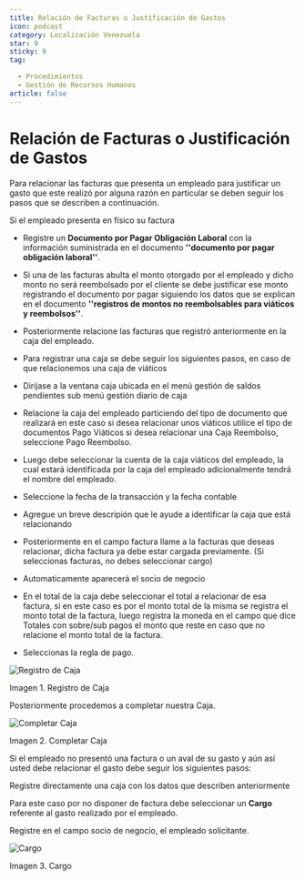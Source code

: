 ```yaml
---
title: Relación de Facturas o Justificación de Gastos
icon: podcast
category: Localización Venezuela
star: 9
sticky: 9
tag:

  - Procedimientos
  - Gestión de Recursos Humanos
article: false
---
```


**Relación de Facturas o Justificación de Gastos**
==================================================

Para relacionar las facturas que presenta un empleado para justificar un gasto que este realizó por alguna razón en particular se deben seguir los pasos que se describen a continuación.

Si el empleado presenta en físico su factura

- Registre un **Documento por Pagar Obligación Laboral** con la información suministrada en el documento **''documento por pagar obligación laboral''**.

- Si una de las facturas abulta el monto otorgado por el empleado y dicho monto no será reembolsado por el cliente se debe justificar ese monto registrando el documento por pagar siguiendo los datos que se explican en el documento **''registros de montos no reembolsables para viáticos y reembolsos''**.

- Posteriormente relacione las facturas que registró anteriormente en la caja del empleado.

- Para registrar una caja se debe seguir los siguientes pasos, en caso de que relacionemos una caja de viáticos

- Dirijase a la ventana caja ubicada en el menú gestión de saldos pendientes sub menú gestión diario de caja

- Relacione la caja del empleado particiendo del tipo de documento que realizará en este caso si desea relacionar unos viáticos utilice el tipo de documentos Pago Viáticos si desea relacionar una Caja Reembolso, seleccione Pago Reembolso.

- Luego debe seleccionar la cuenta de la caja viáticos del empleado, la cual estará identificada por la caja del empleado adicionalmente tendrá el nombre del empleado.

- Seleccione la fecha de la transacción y la fecha contable

- Agregue un breve descripión que le ayude a identificar la caja que está relacionando

- Posteriormente en el campo factura llame a la facturas que deseas relacionar, dicha factura ya debe estar cargada previamente. (Si seleccionas facturas, no debes seleccionar cargo)

- Automaticamente aparecerá el socio de negocio

- En el total de la caja debe seleccionar el total a relacionar de esa factura, si en este caso es por el monto total de la misma se registra el monto total de la factura, luego registra la moneda en el campo que dice Totales con sobre/sub pagos el monto que reste en caso que no relacione el monto total de la factura.

- Seleccionas la regla de pago.

![Registro de Caja](/assets/img/docs/lve/procedures/human-resources/document-payable-labor-obligation/resources/box.png)

Imagen 1. Registro de Caja

Posteriormente procedemos a completar nuestra Caja.

![Completar Caja](/assets/img/docs/lve/procedures/human-resources/document-payable-labor-obligation/resources/completer.png)

Imagen 2. Completar Caja

Si el empleado no presentó una factura o un aval de su gasto y aún así usted debe relacionar el gasto debe seguir los siguientes pasos:

Registre directamente una caja con los datos que describen anteriormente

Para este caso por no disponer de factura debe seleccionar un **Cargo** referente al gasto realizado por el empleado.

Registre en el campo socio de negocio, el empleado solicitante.

![Cargo](/assets/img/docs/lve/procedures/human-resources/document-payable-labor-obligation/resources/position.png)

Imagen 3. Cargo

